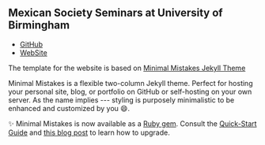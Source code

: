 Mexican Society Seminars at University of Birmingham
---

* [GitHub](https://github.com/MexicanSocietyUoB/Seminars)
* [WebSite](https://mexicansocietyuob.github.io/seminars/)



The template for the website is based on [Minimal Mistakes Jekyll Theme](https://mmistakes.github.io/minimal-mistakes/)


Minimal Mistakes is a flexible two-column Jekyll theme. Perfect for hosting your personal site, blog, or portfolio on GitHub or self-hosting on your own server. As the name implies --- styling is purposely minimalistic to be enhanced and customized by you :smile:.


:sparkles: Minimal Mistakes is now available as a [Ruby gem](https://rubygems.org/gems/minimal-mistakes-jekyll). Consult the [Quick-Start Guide](https://mmistakes.github.io/minimal-mistakes/docs/quick-start-guide/) and [this blog post](https://mmistakes.github.io/minimal-mistakes/jekyll/gemified-theme-beta/) to learn how to upgrade.
